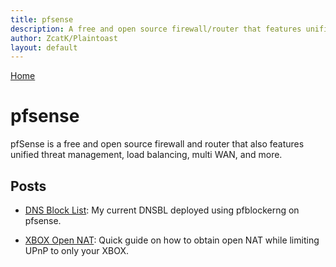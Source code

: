 ```yaml
---
title: pfsense
description: A free and open source firewall/router that features unified threat management, load balancing, multi WAN, and more.
author: ZcatK/Plaintoast
layout: default
---
```

[Home](https://plaintoast.org)

# pfsense

pfSense is a free and open source firewall and router that also features unified threat management, load balancing, multi WAN, and more.

## Posts

- [DNS Block List](https://plaintoast.org/pfsense/2018/03/18/DNS-Black-Hole.html): My current DNSBL deployed using pfblockerng on pfsense. 

- [XBOX Open NAT](https://plaintoast.org/pfsense/2018/03/19/XBOX-Open-NAT.html): Quick guide on how to obtain open NAT while limiting UPnP to only your XBOX. 
